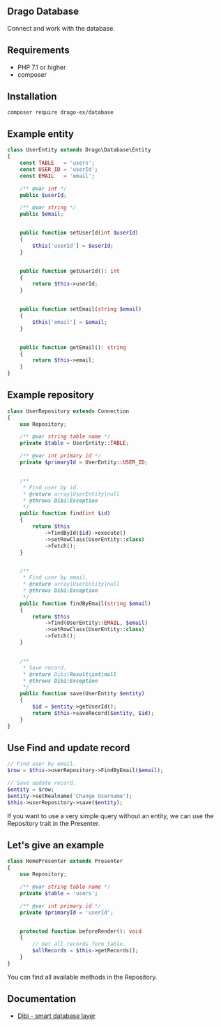 ## Drago Database

Connect and work with the database.

## Requirements

- PHP 7.1 or higher
- composer

## Installation

```
composer require drago-ex/database
```

## Example entity

```php
class UserEntity extends Drago\Database\Entity
{
	const TABLE   = 'users';
	const USER_ID = 'userId';
	const EMAIL   = 'email';

	/** @var int */
	public $userId;

	/** @var string */
	public $email;


	public function setUserId(int $userId)
	{
		$this['userId'] = $userId;
	}


	public function getUserId(): int
	{
		return $this->userId;
	}


	public function setEmail(string $email)
	{
		$this['email'] = $email;
	}


	public function getEmail(): string
	{
		return $this->email;
	}
}

```

## Example repository

```php
class UserRepository extends Connection
{
	use Repository;

	/** @var string table name */
	private $table = UserEntity::TABLE;

	/** @var int primary id */
	private $primaryId = UserEntity::USER_ID;


	/**
	 * Find user by id.
	 * @return array|UserEntity|null
	 * @throws Dibi\Exception
	 */
	public function find(int $id)
	{
		return $this
			->findById($id)->execute()
			->setRowClass(UserEntity::class)
			->fetch();
	}


	/**
	 * Find user by email.
	 * @return array|UserEntity|null
	 * @throws Dibi\Exception
	 */
	public function findByEmail(string $email)
	{
		return $this
			->find(UserEntity::EMAIL, $email)
			->setRowClass(UserEntity::class)
			->fetch();
	}


	/**
	 * Save record.
	 * @return Dibi\Result|int|null
	 * @throws Dibi\Exception
	 */
	public function save(UserEntity $entity)
	{
		$id = $entity->getUserId();
		return $this->saveRecord($entity, $id);
	}
}

```

## Use Find and update record

```php
// Find user by email.
$row = $this->userRepository->FindByEmail($email);

// Save update record.
$entity = $row;
$entity->setRealname('Change Username');
$this->userRepository->save($entity);
```

If you want to use a very simple query without an entity, we can 
use the Repository trait in the Presenter.

## Let's give an example

```php
class HomePresenter extends Presenter
{
	use Repository;

	/** @var string table name */
	private $table = 'users';

	/** @var int primary id */
	private $primaryId = 'userId';


	protected function beforeRender(): void
	{
		// Get all records form table.
		$allRecords = $this->getRecords();
	}
}
```

You can find all available methods in the Repository.

## Documentation
- [Dibi - smart database layer](https://github.com/dg/dibi)

